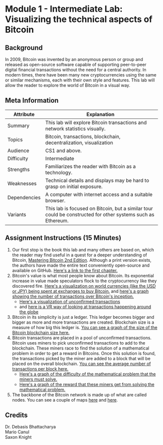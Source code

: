 # Module 1 - Intermediate Lab: Visualizing the technical aspects of Bitcoin
## Background
In 2009, Bitcoin was invented by an anonymous person or group and released as open-source software capable of supporting peer-to-peer digital financial transactions without the need for a central authority. In modern times, there have been many new cryptocurrencies using the same or similar mechanisms, each with their own style and features. This lab will allow the reader to explore the world of Bitcoin in a visual way. 

## Meta Information

| Attribute | Explanation |
| - | - |
| Summary | This lab will explore Bitcoin transactions and network statistics visually.|
| Topics | Bitcoin, transactions, blockchain, decentralization, visualization |
| Audience | CS1 and above. |
| Difficulty | Intermediate |
| Strengths | Familiarizes the reader with Bitcoin as a technology. |
| Weaknesses | Technical details and displays may be hard to grasp on initial exposure. |
| Dependencies | A computer with internet access and a suitable browser. |
| Variants | This lab is focused on Bitcoin, but a similar tour could be constructed for other systems such as Ethereum. |

## Assignment Instructions (15 Minutes)
1. Our first stop is the book this lab and many others are based on, which the reader may find useful in a quest for a deeper understanding of Bitcoin, [Mastering Bitcoin 2nd Edition][BitcoinBook]. Although a print version exists, the authors have made the entire text conveniently open-source and available on GitHub. [Here's a link to the first chapter.][BitcoinBookChapter01]
2. Bitcoin's value is what most people know about Bitcoin. Its exponential increase in value made speculators flock to the cryptocurrency like they discovered fire. [Here's a visualization on world currencies (like the USD or JPY) being spent at exchanges to buy Bitcoin.][FiatLeak] and [here's a graph showing the number of transactions over Bitcoin's inception.][BTransacsAll]
	* [Here's a visualization of unconfirmed transactions][VisualUTransacs]
	* and [here is a VR way of looking at transactions happening around the globe][BitcoinVR]
3. Bitcoin in its simplicity is just a ledger. This ledger becomes bigger and bigger as more and more transactions are created. Blockchain size is a measure of how big this ledger is. [You can see a graph of the size of the Bitcoin blockchain size here.][BlockchainSize]
4. Bitcoin transactions are placed in a pool of unconfirmed transactions. Bitcoin uses miners to pick unconfirmed transactions to add to the blockchain. These miners race to find the solution of a mathematical problem in order to get a reward in Bitcoins. Once this solution is found, the transactions picked by the miner are added to a block that will be placed on the overall blockchain. [You can see the average number of transactions per block here.][AvgTransacsBlock]
	* [Here's a graph of the difficulty of the mathematical problem that the miners must solve.][Bdifficulty]
	* [Here's a graph of the reward that these miners get from solving the mathematical problem.][Breward]
5. The backbone of the Bitcoin network is made up of what are called nodes. You can see a couple of maps [here][BnodesLive] and [here][BnodesMap].

## Credits
Dr. Debasis Bhattacharya  
Mario Canul  
Saxon Knight  

[BitcoinBook]: https://github.com/bitcoinbook/bitcoinbook
[BitcoinBookChapter01]: https://github.com/bitcoinbook/bitcoinbook/blob/develop/ch01.asciidoc
[VisualUTransacs]: https://dailyblockchain.github.io
[BnodesLive]: https://bitnodes.earn.com/nodes/live-map/
[BnodesMap]: https://bitnodes.earn.com/nodes/network-map/
[FiatLeak]: https://fiatleak.com 
[BitcoinVR]: https://bitcoin-vr.github.io
[BTransacsAll]: https://www.blockchain.com/charts/n-transactions?timespan=all
[BlockchainSize]: https://www.blockchain.com/charts/blocks-size?timespan=all
[AvgTransacsBlock]: https://www.blockchain.com/charts/n-transactions-per-block
[Bdifficulty]: https://www.blockchain.com/charts/difficulty?timespan=all
[Breward]: https://www.blockchain.com/charts/miners-revenue?timespan=all
